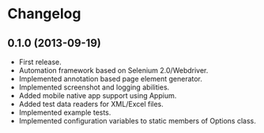 <h1>Changelog</h1>
<h2>0.1.0 (2013-09-19)</h2>

<ul>
	<li>First release.</li>
	<li>Automation framework based on Selenium 2.0/Webdriver.</li>
	<li>Implemented annotation based page element generator.</li>
	<li>Implemented screenshot and logging abilities.</li>
	<li>Added mobile native app support using Appium.</li>
	<li>Added test data readers for XML/Excel files.</li>
	<li>Implemented example tests.</li>
	<li>Implemented configuration variables to static members of Options class.</li>
</ul>
